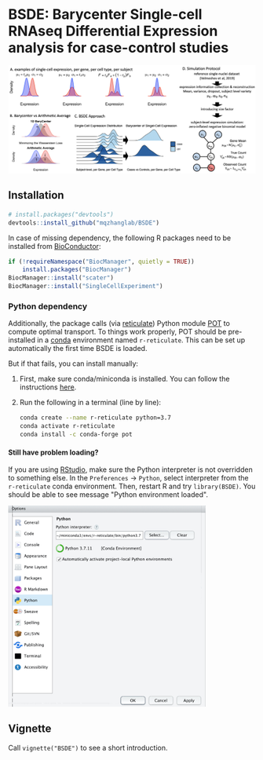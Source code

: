 # BSDE: Barycenter Single-cell RNAseq Differential Expression analysis for case-control studies
<img src="doc/Fig1.png" alt="rstudio" style="zoom:60%;" />


## Installation
```r
# install.packages("devtools")
devtools::install_github("mqzhanglab/BSDE")
```

In case of missing dependency, the following R packages need to be installed from [BioConductor](https://bioconductor.org/):
```R
if (!requireNamespace("BiocManager", quietly = TRUE))
    install.packages("BiocManager")
BiocManager::install("scater")
BiocManager::install("SingleCellExperiment")
```

### Python dependency

Additionally, the package calls (via [reticulate](https://rstudio.github.io/reticulate/)) Python module [POT](https://pythonot.github.io/) to compute optimal transport. To things work properly, POT should be pre-installed in a [conda](https://docs.conda.io/en/latest/) environment named `r-reticulate`. This can be set up automatically the first time BSDE is loaded. 

But if that fails, you can install manually:

1. First, make sure conda/miniconda is installed. You can follow the instructions [here](https://conda.io/projects/conda/en/latest/user-guide/install/index.html).

2. Run the following in a terminal (line by line):

   ```bash
   conda create --name r-reticulate python=3.7
   conda activate r-reticulate
   conda install -c conda-forge pot
   ```

#### Still have problem loading?

If you are using [RStudio](https://www.rstudio.com/), make sure the Python interpreter is not overridden to something else. In the `Preferences` → `Python`, select interpreter from the `r-reticulate` conda environment. Then, restart R and try `library(BSDE)`. You should be able to see message "Python environment loaded".

<img src="doc/rstudio.png" alt="rstudio" style="zoom:40%;" />



## Vignette

Call `vignette("BSDE")` to see a short introduction.

